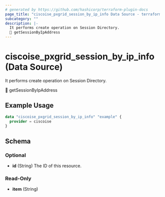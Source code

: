 ```yaml
---
# generated by https://github.com/hashicorp/terraform-plugin-docs
page_title: "ciscoise_pxgrid_session_by_ip_info Data Source - terraform-provider-ciscoise"
subcategory: ""
description: |-
  It performs create operation on Session Directory.
  🚧 getSessionByIpAddress
---
```


# ciscoise_pxgrid_session_by_ip_info (Data Source)

It performs create operation on Session Directory.

🚧 getSessionByIpAddress

## Example Usage

```terraform
data "ciscoise_pxgrid_session_by_ip_info" "example" {
  provider = ciscoise
}
```

<!-- schema generated by tfplugindocs -->
## Schema

### Optional

- **id** (String) The ID of this resource.

### Read-Only

- **item** (String)



